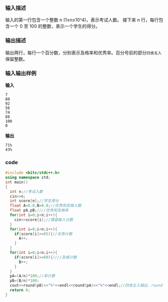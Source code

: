 ### 输入描述

输入的第一行包含一个整数 n (1≤n≤10^4)，表示考试人数。
接下来 n 行，每行包含一个 0 至 100 的整数，表示一个学生的得分。

### 输出描述

输出两行，每行一个百分数，分别表示及格率和优秀率。百分号前的部分`四舍五入`保留整数。

### 输入输出样例
**输入**

```
7
80
92
56
74
88
100
0
```

**输出**
```
71%
43%
```

### code
```c++
#include <bits/stdc++.h>
using namespace std;
int main()
{
  int n;//考试人数
  cin>>n;
  int score[n];//学生得分
  float A=0.0,B=0.0;//优秀和及格人数
  float pA,pB;////优秀和及格率
  for(int i=0;i<n;i++){
    cin>>score[i];//键盘输入分数
  }
  for(int i=0;i<n;i++){
    if(score[i]>=85){//优秀计数
      A++;
    }
  }
  for(int i=0;i<n;i++){
    if(score[i]>=60){////及格计数
      B++;
    }
  }
  pA=(A/n)*100;//率计算
  pB=(B/n)*100;
  cout<<round(pB)<<"%"<<endl<<round(pA)<<"%"<<endl;//四舍五入输出，round（）函数，四舍五入到整数。
  return 0;
}
```


